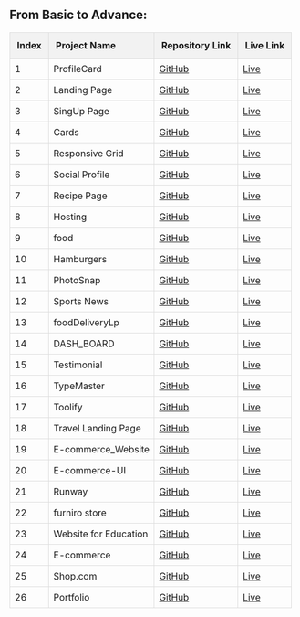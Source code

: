 <h2>From Basic to Advance:</h2>

<table style="width: 100%; border-collapse: collapse; margin-inline:auto">
  <thead>
    <tr style="background-color: #f2f2f2;">
      <th style="padding: 12px; text-align: left; border: 1px solid #ddd;">Index</th>
      <th style="padding: 12px; text-align: left; border: 1px solid #ddd;">Project Name</th>
      <th style="padding: 12px; text-align: left; border: 1px solid #ddd;">Repository Link</th>
      <th style="padding: 12px; text-align: left; border: 1px solid #ddd;">Live Link</th>
    </tr>
  </thead>
  <tbody>
    <tr>
      <td style="padding: 8px; border: 1px solid #ddd;">1</td>
      <td style="padding: 8px; border: 1px solid #ddd;">ProfileCard</td>
      <td style="padding: 8px; border: 1px solid #ddd;"><a href="https://github.com/abdullahProfile/ProfileCard">GitHub</a></td>
      <td style="padding: 8px; border: 1px solid #ddd;"><a href="https://profile-card-teal-sigma.vercel.app">Live</a></td>
    </tr>
    <tr>
      <td style="padding: 8px; border: 1px solid #ddd;">2</td>
      <td style="padding: 8px; border: 1px solid #ddd;">Landing Page</td>
      <td style="padding: 8px; border: 1px solid #ddd;"><a href="https://github.com/abdullahProfile/landingPage">GitHub</a></td>
      <td style="padding: 8px; border: 1px solid #ddd;"><a href="https://starthere.netlify.app">Live</a></td>
    </tr>
    <tr>
      <td style="padding: 8px; border: 1px solid #ddd;">3</td>
      <td style="padding: 8px; border: 1px solid #ddd;">SingUp Page</td>
      <td style="padding: 8px; border: 1px solid #ddd;"><a href="https://github.com/abdullahProfile/SingUpPage">GitHub</a></td>
      <td style="padding: 8px; border: 1px solid #ddd;"><a href="https://easysignup.netlify.app">Live</a></td>
    </tr>
    <tr>
      <td style="padding: 8px; border: 1px solid #ddd;">4</td>
      <td style="padding: 8px; border: 1px solid #ddd;">Cards</td>
      <td style="padding: 8px; border: 1px solid #ddd;"><a href="https://github.com/abdullahProfile/Cards">GitHub</a></td>
      <td style="padding: 8px; border: 1px solid #ddd;"><a href="https://featurecards.netlify.app">Live</a></td>
    </tr>
    <tr>
      <td style="padding: 8px; border: 1px solid #ddd;">5</td>
      <td style="padding: 8px; border: 1px solid #ddd;">Responsive Grid</td>
      <td style="padding: 8px; border: 1px solid #ddd;"><a href="https://github.com/abdullahProfile/ResponsiveGrid">GitHub</a></td>
      <td style="padding: 8px; border: 1px solid #ddd;"><a href="https://gridpracticelp.netlify.app">Live</a></td>
    </tr>
    <tr>
      <td style="padding: 8px; border: 1px solid #ddd;">6</td>
      <td style="padding: 8px; border: 1px solid #ddd;">Social Profile</td>
      <td style="padding: 8px; border: 1px solid #ddd;"><a href="https://github.com/abdullahProfile/SocialProfile-">GitHub</a></td>
      <td style="padding: 8px; border: 1px solid #ddd;"><a href="https://userrprofile.netlify.app">Live</a></td>
    </tr>
    <tr>
      <td style="padding: 8px; border: 1px solid #ddd;">7</td>
      <td style="padding: 8px; border: 1px solid #ddd;">Recipe Page</td>
      <td style="padding: 8px; border: 1px solid #ddd;"><a href="https://github.com/abdullahProfile/RecipePage">GitHub</a></td>
      <td style="padding: 8px; border: 1px solid #ddd;"><a href="https://recipelp.netlify.app">Live</a></td>
    </tr>
    <tr>
      <td style="padding: 8px; border: 1px solid #ddd;">8</td>
      <td style="padding: 8px; border: 1px solid #ddd;">Hosting</td>
      <td style="padding: 8px; border: 1px solid #ddd;"><a href="https://github.com/abdullahProfile/LpForHostingWeb">GitHub</a></td>
      <td style="padding: 8px; border: 1px solid #ddd;"><a href="https://hostingweblp.netlify.app">Live</a></td>
    </tr>
    <tr>
      <td style="padding: 8px; border: 1px solid #ddd;">9</td>
      <td style="padding: 8px; border: 1px solid #ddd;">food</td>
      <td style="padding: 8px; border: 1px solid #ddd;"><a href="https://github.com/abdullahProfile/foodWeb">GitHub</a></td>
      <td style="padding: 8px; border: 1px solid #ddd;"><a href="https://foodweblp.netlify.app">Live</a></td>
    </tr>
    <tr>
      <td style="padding: 8px; border: 1px solid #ddd;">10</td>
      <td style="padding: 8px; border: 1px solid #ddd;">Hamburgers</td>
      <td style="padding: 8px; border: 1px solid #ddd;"><a href="https://github.com/abdullahProfile/Hamburgers">GitHub</a></td>
      <td style="padding: 8px; border: 1px solid #ddd;"><a href="https://hamburgerpractice.netlify.app">Live</a></td>
    </tr>
    <tr>
      <td style="padding: 8px; border: 1px solid #ddd;">11</td>
      <td style="padding: 8px; border: 1px solid #ddd;">PhotoSnap</td>
      <td style="padding: 8px; border: 1px solid #ddd;"><a href="https://github.com/abdullahProfile/photoSnap">GitHub</a></td>
      <td style="padding: 8px; border: 1px solid #ddd;"><a href="https://photosnaplp.netlify.app">Live</a></td>
    </tr>
    <tr>
      <td style="padding: 8px; border: 1px solid #ddd;">12</td>
      <td style="padding: 8px; border: 1px solid #ddd;">Sports News</td>
      <td style="padding: 8px; border: 1px solid #ddd;"><a href="https://github.com/abdullahProfile/SportsNews">GitHub</a></td>
      <td style="padding: 8px; border: 1px solid #ddd;"><a href="https://sports-news-pink.vercel.app">Live</a></td>
    </tr>
    <tr>
      <td style="padding: 8px; border: 1px solid #ddd;">13</td>
      <td style="padding: 8px; border: 1px solid #ddd;">foodDeliveryLp</td>
      <td style="padding: 8px; border: 1px solid #ddd;"><a href="https://github.com/abdullahProfile/foodDeliveryLp">GitHub</a></td>
      <td style="padding: 8px; border: 1px solid #ddd;"><a href="https://foodslp.netlify.app/">Live</a></td>
    </tr>
    <tr>
      <td style="padding: 8px; border: 1px solid #ddd;">14</td>
      <td style="padding: 8px; border: 1px solid #ddd;">DASH_BOARD</td>
      <td style="padding: 8px; border: 1px solid #ddd;"><a href="https://github.com/abdullahProfile/DASH_BOARD">GitHub</a></td>
      <td style="padding: 8px; border: 1px solid #ddd;"><a href="https://dashboardlp.netlify.app">Live</a></td>
    </tr>
    <tr>
      <td style="padding: 8px; border: 1px solid #ddd;">15</td>
      <td style="padding: 8px; border: 1px solid #ddd;">Testimonial</td>
      <td style="padding: 8px; border: 1px solid #ddd;"><a href="https://github.com/abdullahProfile/testimonial">GitHub</a></td>
      <td style="padding: 8px; border: 1px solid #ddd;"><a href="https://reviewgallery.netlify.app">Live</a></td>
    </tr>
    <tr>
      <td style="padding: 8px; border: 1px solid #ddd;">16</td>
      <td style="padding: 8px; border: 1px solid #ddd;">TypeMaster</td>
      <td style="padding: 8px; border: 1px solid #ddd;"><a href="https://github.com/abdullahProfile/TypeMaster">GitHub</a></td>
      <td style="padding: 8px; border: 1px solid #ddd;"><a href="https://typemasterlp.netlify.app/">Live</a></td>
    </tr>
    <tr>
      <td style="padding: 8px; border: 1px solid #ddd;">17</td>
      <td style="padding: 8px; border: 1px solid #ddd;">Toolify</td>
      <td style="padding: 8px; border: 1px solid #ddd;"><a href="https://github.com/abdullahProfile/toolify">GitHub</a></td>
      <td style="padding: 8px; border: 1px solid #ddd;"><a href="https://toolifylp.netlify.app">Live</a></td>
    </tr>
    <tr>
      <td style="padding: 8px; border: 1px solid #ddd;">18</td>
      <td style="padding: 8px; border: 1px solid #ddd;">Travel Landing Page</td>
      <td style="padding: 8px; border: 1px solid #ddd;"><a href="https://github.com/abdullahProfile/TravelLp">GitHub</a></td>
      <td style="padding: 8px; border: 1px solid #ddd;"><a href="https://travellp.netlify.app">Live</a></td>
    </tr>
    <tr>
      <td style="padding: 8px; border: 1px solid #ddd;">19</td>
      <td style="padding: 8px; border: 1px solid #ddd;">E-commerce_Website</td>
      <td style="padding: 8px; border: 1px solid #ddd;"><a href="https://github.com/abdullahProfile/E-commerce_Website">GitHub</a></td>
      <td style="padding: 8px; border: 1px solid #ddd;"><a href="https://ecommercewebsitelp.netlify.app">Live</a></td>
    </tr>
    <tr>
      <td style="padding: 8px; border: 1px solid #ddd;">20</td>
      <td style="padding: 8px; border: 1px solid #ddd;">E-commerce-UI</td>
      <td style="padding: 8px; border: 1px solid #ddd;"><a href="https://github.com/abdullahProfile/E-commerce-UI">GitHub</a></td>
      <td style="padding: 8px; border: 1px solid #ddd;"><a href="https://ecommercelp.netlify.app">Live</a></td>
    </tr>
    <tr>
      <td style="padding: 8px; border: 1px solid #ddd;">21</td>
      <td style="padding: 8px; border: 1px solid #ddd;">Runway</td>
      <td style="padding: 8px; border: 1px solid #ddd;"><a href="https://github.com/abdullahProfile/Runway">GitHub</a></td>
      <td style="padding: 8px; border: 1px solid #ddd;"><a href="https://runway-tau.vercel.app">Live</a></td>
    </tr>
    <tr>
      <td style="padding: 8px; border: 1px solid #ddd;">22</td>
      <td style="padding: 8px; border: 1px solid #ddd;">furniro store</td>
      <td style="padding: 8px; border: 1px solid #ddd;"><a href="https://github.com/abdullahProfile/WebProject">GitHub</a></td>
      <td style="padding: 8px; border: 1px solid #ddd;"><a href="https://furnirostore.netlify.app">Live</a></td>
    </tr>
    <tr>
      <td style="padding: 8px; border: 1px solid #ddd;">23</td>
      <td style="padding: 8px; border: 1px solid #ddd;">Website for Education</td>
      <td style="padding: 8px; border: 1px solid #ddd;"><a href="https://github.com/abdullahProfile/EducationPage">GitHub</a></td>
      <td style="padding: 8px; border: 1px solid #ddd;"><a href="https://educationlp.netlify.app">Live</a></td>
    </tr>
    <tr>
      <td style="padding: 8px; border: 1px solid #ddd;">24</td>
      <td style="padding: 8px; border: 1px solid #ddd;">E-commerce</td>
      <td style="padding: 8px; border: 1px solid #ddd;"><a href="https://github.com/abdullahProfile/EcommerceWeb">GitHub</a></td>
      <td style="padding: 8px; border: 1px solid #ddd;"><a href="https://explorestores.netlify.app">Live</a></td>
    </tr>
    <tr>
      <td style="padding: 8px; border: 1px solid #ddd;">25</td>
      <td style="padding: 8px; border: 1px solid #ddd;">Shop.com</td>
      <td style="padding: 8px; border: 1px solid #ddd;"><a href="https://github.com/abdullahProfile/SHOP.COM">GitHub</a></td>
      <td style="padding: 8px; border: 1px solid #ddd;"><a href="https://shop-com-gray.vercel.app">Live</a></td>
    </tr>
    <tr>
      <td style="padding: 8px; border: 1px solid #ddd;">26</td>
      <td style="padding: 8px; border: 1px solid #ddd;">Portfolio</td>
      <td style="padding: 8px; border: 1px solid #ddd;"><a href="https://github.com/abdullahProfile/Portfolio">GitHub</a></td>
      <td style="padding: 8px; border: 1px solid #ddd;"><a href="https://abdullah-eta-three.vercel.app">Live</a></td>
    </tr>
  </tbody>
</table>

